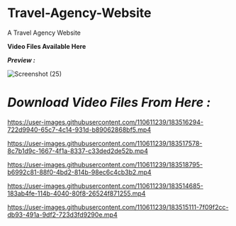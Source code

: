 # Travel-Agency-Website
A Travel Agency Website

<b>Video Files Available Here</b>

<b><i>Preview :</i></b>

![Screenshot (25)](https://user-images.githubusercontent.com/110611239/183511905-e3de536d-de14-4dc6-a480-4885c972ccaa.png)






# <b><i>Download Video Files From Here :</i></b>









https://user-images.githubusercontent.com/110611239/183516294-722d9940-65c7-4c14-931d-b89062868bf5.mp4


https://user-images.githubusercontent.com/110611239/183517578-8c7b1d9c-1667-4f1a-8337-c33ded2de52b.mp4



https://user-images.githubusercontent.com/110611239/183518795-b6992c81-88f0-4bd2-814b-98ec6c4cb3b2.mp4

https://user-images.githubusercontent.com/110611239/183514685-183ab4fe-114b-4040-80f8-26524f871255.mp4

https://user-images.githubusercontent.com/110611239/183515111-7f09f2cc-db93-491a-9df2-723d3fd9290e.mp4

